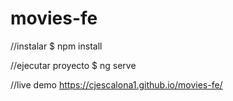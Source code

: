 # movies-fe

//instalar 
$ npm install 

//ejecutar proyecto
$ ng serve 

//live demo
 https://cjescalona1.github.io/movies-fe/ 
